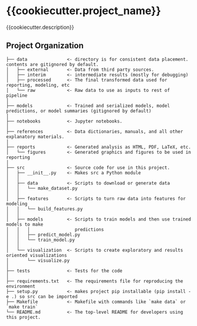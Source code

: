 {{cookiecutter.project_name}}
==============================

{{cookiecutter.description}}

Project Organization
------------

    ├── data               <- directory is for consistent data placement. contents are gitignored by default.
    │   ├── external       <- Data from third party sources.
    │   ├── interim        <- intermediate results (mostly for debugging)
    │   ├── processed      <- The final transformed data used for reporting, modeling, etc
    │   └── raw            <- Raw data to use as inputs to rest of pipeline
    │
    ├── models             <- Trained and serialized models, model predictions, or model summaries (gitignored by default)
    │
    ├── notebooks          <- Jupyter notebooks. 
    │
    ├── references         <- Data dictionaries, manuals, and all other explanatory materials.
    │
    ├── reports            <- Generated analysis as HTML, PDF, LaTeX, etc.
    │   └── figures        <- Generated graphics and figures to be used in reporting
    │
    ├── src                <- Source code for use in this project.
    │   ├── __init__.py    <- Makes src a Python module
    │   │
    │   ├── data           <- Scripts to download or generate data
    │   │   └── make_dataset.py
    │   │
    │   ├── features       <- Scripts to turn raw data into features for modeling
    │   │   └── build_features.py
    │   │
    │   ├── models         <- Scripts to train models and then use trained models to make
    │   │   │                 predictions
    │   │   ├── predict_model.py
    │   │   └── train_model.py
    │   │
    │   └── visualization  <- Scripts to create exploratory and results oriented visualizations
    │       └── visualize.py
    │    
    ├── tests              <- Tests for the code
    │
    ├── requirements.txt   <- The requirements file for reproducing the environment
    ├── setup.py           <- makes project pip installable (pip install -e .) so src can be imported
    ├── Makefile           <- Makefile with commands like `make data` or `make train`
    └── README.md          <- The top-level README for developers using this project.


